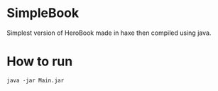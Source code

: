 # SimpleBook

Simplest version of HeroBook made in haxe then compiled using java.

# How to run

```
java -jar Main.jar
```
